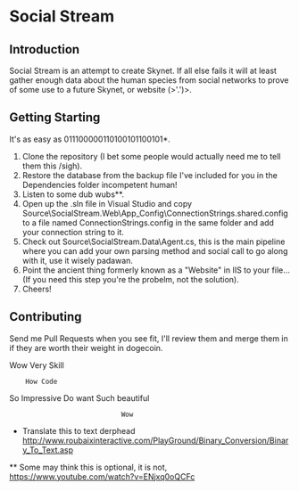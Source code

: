 # Social Stream
## Introduction
Social Stream is an attempt to create Skynet. If all else fails it will at least gather enough data about the human species from social networks to prove of some use to a future Skynet, or website (>'.')>.

## Getting Starting
It's as easy as 011100000110100101100101*.

1. Clone the repository (I bet some people would actually need me to tell them this /sigh).
2. Restore the database from the backup file I've included for you in the Dependencies folder incompetent human!
3. Listen to some dub wubs**.
4. Open up the .sln file in Visual Studio and copy Source\SocialStream.Web\App_Config\ConnectionStrings.shared.config to a file named ConnectionStrings.config in the same folder and add your connection string to it.
5. Check out Source\SocialStream.Data\Agent.cs, this is the main pipeline where you can add your own parsing method and social call to go along with it, use it wisely padawan.
6. Point the ancient thing formerly known as a "Website" in IIS to your file... (If you need this step you're the probelm, not the solution).
7. Cheers!

## Contributing
Send me Pull Requests when you see fit, I'll review them and merge them in if they are worth their weight in dogecoin.

Wow						Very Skill

		How Code

So Impressive		Do want			Such beautiful

								Wow
								

* Translate this to text derphead http://www.roubaixinteractive.com/PlayGround/Binary_Conversion/Binary_To_Text.asp

** Some may think this is optional, it is not, https://www.youtube.com/watch?v=ENjxq0oQCFc